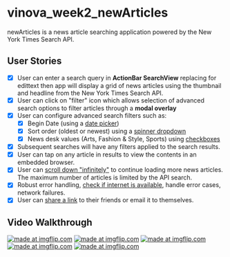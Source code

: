 # vinova_week2_newArticles
newArticles is a news article searching application powered by the New York Times Search API.
## User Stories
* [x] User can enter a search query in  **ActionBar SearchView** replacing for edittext then app will display a grid of news articles using the thumbnail and headline from the New York Times Search API.
* [x] User can click on "filter" icon which allows selection of advanced search options to filter articles through a **modal overlay**
* [x] User can configure advanced search filters such as:
	* [x] Begin Date (using a [date picker](https://guides.codepath.com/android/Using-DialogFragment#displaying-date-or-time-picker-dialogs))
	* [x] Sort order (oldest or newest) using a [spinner dropdown](https://guides.codepath.com/android/Working-with-Input-Views#spinners)
	* [x] News desk values (Arts, Fashion & Style, Sports) using [checkboxes](https://guides.codepath.com/android/Working-with-Input-Views#checkboxes)
* [x] Subsequent searches will have any filters applied to the search results.
* [x] User can tap on any article in results to view the contents in an embedded browser.
* [x] User can [scroll down "infinitely"](https://guides.codepath.com/android/Endless-Scrolling-with-AdapterViews-and-RecyclerView) to continue loading more news articles. The maximum number of articles is limited by the API search.
* [x] Robust error handling, [check if internet is available](https://guides.codepath.com/android/Sending-and-Managing-Network-Requests#checking-for-network-connectivity), handle error cases, network failures. 
* [x] User can [share a link](https://guides.codepath.com/android/Sharing-Content-with-Intents#attach-share-for-a-webview-url) to their friends or email it to themselves.
## Video Walkthrough
<a href="https://imgflip.com/gif/327jhu"><img src="https://i.imgflip.com/327jhu.gif" title="made at imgflip.com"/></a>
<a href="https://imgflip.com/gif/327jlk"><img src="https://i.imgflip.com/327jlk.gif" title="made at imgflip.com"/></a>
<a href="https://imgflip.com/gif/327jok"><img src="https://i.imgflip.com/327jok.gif" title="made at imgflip.com"/></a>
<a href="https://imgflip.com/gif/327jcp"><img src="https://i.imgflip.com/327jcp.gif" title="made at imgflip.com"/></a>
<a href="https://imgflip.com/gif/327n6m"><img src="https://i.imgflip.com/327n6m.gif" title="made at imgflip.com"/></a>


